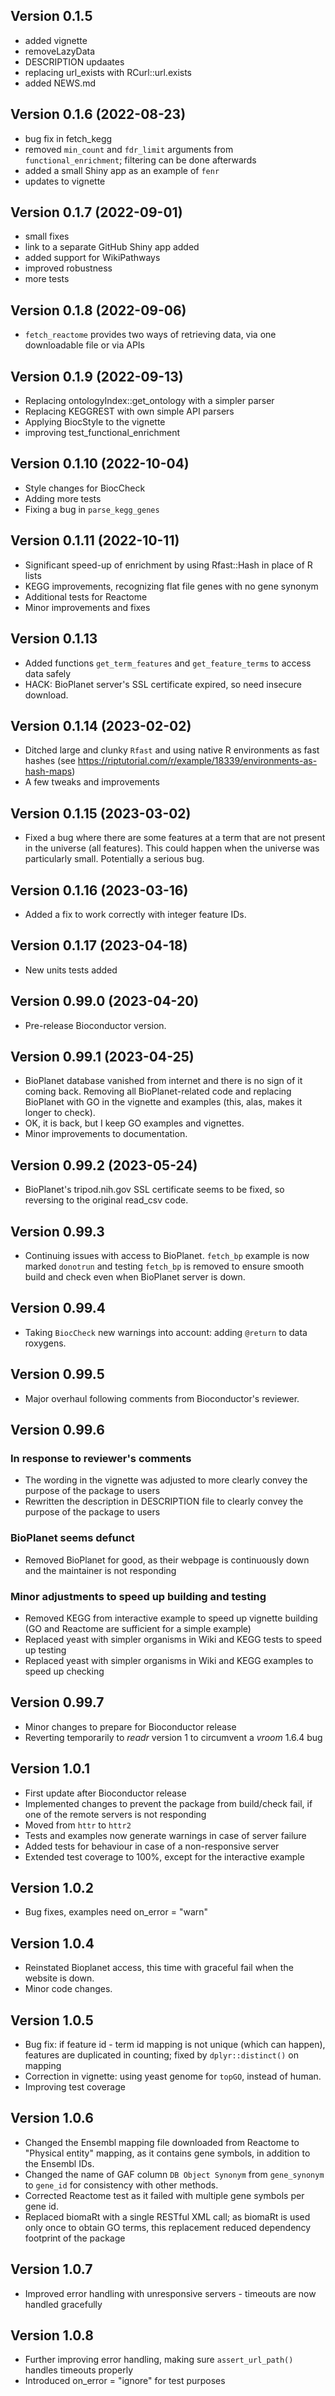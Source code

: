## Version 0.1.5

 - added vignette
 - removeLazyData
 - DESCRIPTION updaates
 - replacing url_exists with RCurl::url.exists
 - added NEWS.md
 
## Version 0.1.6 (2022-08-23)

 - bug fix in fetch_kegg
 - removed `min_count` and `fdr_limit` arguments from `functional_enrichment`; filtering can be done afterwards
 - added a small Shiny app as an example of `fenr`
 - updates to vignette

## Version 0.1.7 (2022-09-01)

 - small fixes
 - link to a separate GitHub Shiny app added
 - added support for WikiPathways
 - improved robustness
 - more tests
 
## Version 0.1.8 (2022-09-06)
 
 - `fetch_reactome` provides two ways of retrieving data, via one downloadable file or via APIs
 
## Version 0.1.9 (2022-09-13)
 
  - Replacing ontologyIndex::get_ontology with a simpler parser
  - Replacing KEGGREST with own simple API parsers
  - Applying BiocStyle to the vignette
  - improving test_functional_enrichment
  
## Version 0.1.10 (2022-10-04)

 - Style changes for BiocCheck
 - Adding more tests
 - Fixing a bug in `parse_kegg_genes`
 
## Version 0.1.11 (2022-10-11)
 
 - Significant speed-up of enrichment by using Rfast::Hash in place of R lists
 - KEGG improvements, recognizing flat file genes with no gene synonym
 - Additional tests for Reactome
 - Minor improvements and fixes

## Version 0.1.13
 
- Added functions `get_term_features` and `get_feature_terms` to access data safely
- HACK: BioPlanet server's SSL certificate expired, so need insecure download.

## Version 0.1.14 (2023-02-02)

- Ditched large and clunky `Rfast` and using native R environments as fast hashes (see https://riptutorial.com/r/example/18339/environments-as-hash-maps)
- A few tweaks and improvements

## Version 0.1.15 (2023-03-02)

- Fixed a bug where there are some features at a term that are not present in the universe (all features). This could happen when the universe was particularly small. Potentially a serious bug.

## Version 0.1.16 (2023-03-16)

- Added a fix to work correctly with integer feature IDs.


## Version 0.1.17 (2023-04-18)

 - New units tests added

## Version 0.99.0 (2023-04-20)

 - Pre-release Bioconductor version.

## Version 0.99.1 (2023-04-25)

 - BioPlanet database vanished from internet and there is no sign of it coming back. Removing all BioPlanet-related code and replacing BioPlanet with GO in the vignette and examples (this, alas, makes it longer to check).
 - OK, it is back, but I keep GO examples and vignettes.
 - Minor improvements to documentation.
 
## Version 0.99.2 (2023-05-24)
 
 - BioPlanet's tripod.nih.gov SSL certificate seems to be fixed, so reversing to the original read_csv code.
 
## Version 0.99.3
 
 - Continuing issues with access to BioPlanet. `fetch_bp` example is now marked `donotrun` and testing `fetch_bp` is removed to ensure smooth build and check even when BioPlanet server is down.
 
## Version 0.99.4
 
 - Taking `BiocCheck` new warnings into account: adding `@return` to data roxygens.
 
## Version 0.99.5

 - Major overhaul following comments from Bioconductor's reviewer.

## Version 0.99.6

### In response to reviewer's comments

 - The wording in the vignette was adjusted to more clearly convey the purpose of the package to users
 - Rewritten the description in DESCRIPTION file to clearly convey the purpose of the package to users
 
### BioPlanet seems defunct 
 
 - Removed BioPlanet for good, as their webpage is continuously down and the maintainer is not responding

### Minor adjustments to speed up building and testing

 - Removed KEGG from interactive example to speed up vignette building (GO and Reactome are sufficient for a simple example)
 - Replaced yeast with simpler organisms in Wiki and KEGG tests to speed up testing
 - Replaced yeast with simpler organisms in Wiki and KEGG examples to speed up checking
 
## Version 0.99.7

 - Minor changes to prepare for Bioconductor release
 - Reverting temporarily to *readr* version 1 to circumvent a *vroom* 1.6.4 bug

## Version 1.0.1

 - First update after Bioconductor release
 - Implemented changes to prevent the package from build/check fail, if one of the remote servers is not responding
 - Moved from `httr` to `httr2` 
 - Tests and examples now generate warnings in case of server failure
 - Added tests for behaviour in case of a non-responsive server
 - Extended test coverage to 100%, except for the interactive example
 
## Version 1.0.2

 - Bug fixes, examples need on_error = "warn"

## Version 1.0.4

 - Reinstated Bioplanet access, this time with graceful fail when the website is down.
 - Minor code changes.
 
## Version 1.0.5

 - Bug fix: if feature id - term id mapping is not unique (which can happen), features are duplicated in counting; fixed by `dplyr::distinct()` on mapping
 - Correction in vignette: using yeast genome for `topGO`, instead of human.
 - Improving test coverage

## Version 1.0.6

 - Changed the Ensembl mapping file downloaded from Reactome to "Physical entity" mapping, as it contains gene symbols, in addition to the Ensembl IDs.
 - Changed the name of GAF column `DB Object Synonym` from `gene_synonym` to `gene_id` for consistency with other methods.
 - Corrected Reactome test as it failed with multiple gene symbols per gene id.
 - Replaced biomaRt with a single RESTful XML call; as biomaRt is used only once to obtain GO terms, this replacement reduced dependency footprint of the package

## Version 1.0.7

 - Improved error handling with unresponsive servers - timeouts are now handled gracefully

## Version 1.0.8

 - Further improving error handling, making sure `assert_url_path()` handles timeouts properly
 - Introduced on_error = "ignore" for test purposes

